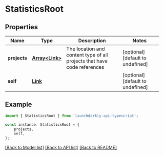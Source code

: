 # StatisticsRoot


## Properties

Name | Type | Description | Notes
------------ | ------------- | ------------- | -------------
**projects** | [**Array&lt;Link&gt;**](Link.md) | The location and content type of all projects that have code references | [optional] [default to undefined]
**self** | [**Link**](Link.md) |  | [optional] [default to undefined]

## Example

```typescript
import { StatisticsRoot } from 'launchdarkly-api-typescript';

const instance: StatisticsRoot = {
    projects,
    self,
};
```

[[Back to Model list]](../README.md#documentation-for-models) [[Back to API list]](../README.md#documentation-for-api-endpoints) [[Back to README]](../README.md)
